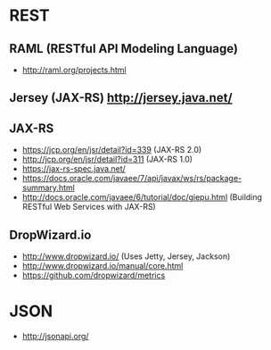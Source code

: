 # REST

## RAML (RESTful API Modeling Language)
- http://raml.org/projects.html

## Jersey (JAX-RS) http://jersey.java.net/

## JAX-RS 
- https://jcp.org/en/jsr/detail?id=339 (JAX-RS 2.0)
- http://jcp.org/en/jsr/detail?id=311 (JAX-RS 1.0)
- https://jax-rs-spec.java.net/
- https://docs.oracle.com/javaee/7/api/javax/ws/rs/package-summary.html
- http://docs.oracle.com/javaee/6/tutorial/doc/giepu.html (Building RESTful Web Services with JAX-RS)

## DropWizard.io
- http://www.dropwizard.io/ (Uses Jetty, Jersey, Jackson)
- http://www.dropwizard.io/manual/core.html
- https://github.com/dropwizard/metrics

# JSON
- http://jsonapi.org/

